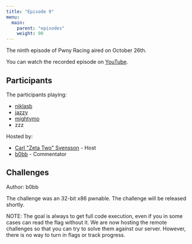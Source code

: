 ```yaml
---
title: "Episode 9"
menu:
  main:
    parent: "episodes"
    weight: 90
---
```


The ninth episode of Pwny Racing aired on October 26th.

You can watch the recorded episode on [YouTube](https://www.youtube.com/watch?v=pmCAP2OXOJc).

## Participants

The participants playing:

* [niklasb](https://twitter.com/_niklasb)
* [jazzy](https://twitter.com/ret2got)
* [mightymo](https://twitter.com/m1ghtymo)
* zzz

Hosted by:

* [Carl "Zeta Two" Svensson](https://twitter.com/ZetaTwo) - Host
* [b0bb](https://twitter.com/0xb0bb) - Commentator

## Challenges

Author: b0bb

The challenge was an 32-bit x86 pwnable. The challenge will be released shortly. <!--The challenge can be downloaded here: [Challenge 18](/challenges/chall20-dist.tgz). -->

NOTE: The goal is always to get full code execution, even if you in some cases can read the flag without it. We are now hosting the remote challenges so that you can try to solve them against our server. However, there is no way to turn in flags or track progress.

